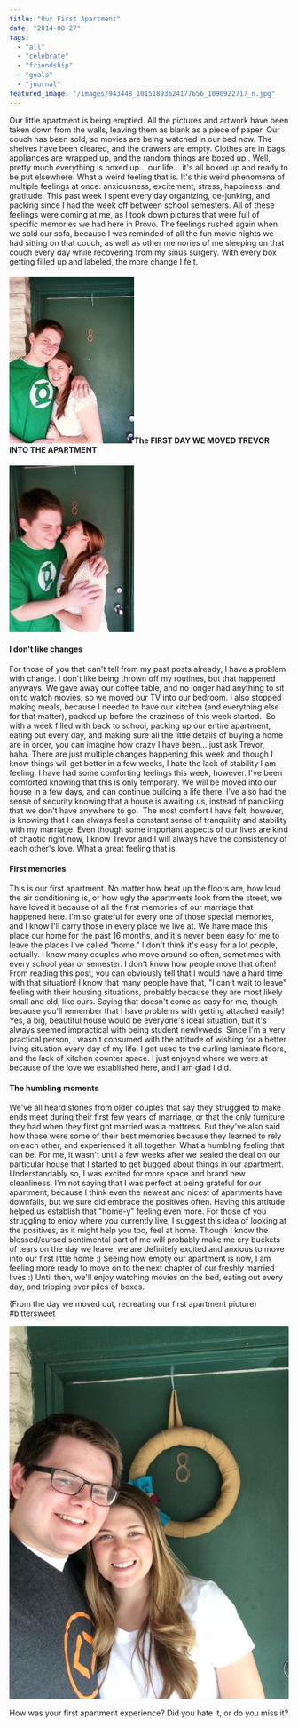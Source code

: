 ```yaml
---
title: "Our First Apartment"
date: "2014-08-27"
tags:
  - "all"
  - "celebrate"
  - "friendship"
  - "goals"
  - "journal"
featured_image: "/images/943448_10151893624177656_1090922717_n.jpg"
---
```


Our little apartment is being emptied. All the pictures and artwork have been taken down from the walls, leaving them as blank as a piece of paper. Our couch has been sold, so movies are being watched in our bed now. The shelves have been cleared, and the drawers are empty. Clothes are in bags, appliances are wrapped up, and the random things are boxed up.. Well, pretty much everything is boxed up... our life... it's all boxed up and ready to be put elsewhere. What a weird feeling that is. It's this weird phenomena of multiple feelings at once: anxiousness, excitement, stress, happiness, and gratitude. This past week I spent every day organizing, de-junking, and packing since I had the week off between school semesters. All of these feelings were coming at me, as I took down pictures that were full of specific memories we had here in Provo. The feelings rushed again when we sold our sofa, because I was reminded of all the fun movie nights we had sitting on that couch, as well as other memories of me sleeping on that couch every day while recovering from my sinus surgery. With every box getting filled up and labeled, the more change I felt.

#### ![first apartment, newlywed apartment, first married apartment, living in an apartment, appreciating where you live](/images/2013-05-15252012.49.31-225x300.jpg)The FIRST DAY WE MOVED TREVOR INTO THE APARTMENT

#### ![first apartment, newlywed apartment, first married apartment, living in an apartment, appreciating where you live](/images/2013-05-15252012.49.27-225x300.jpg)

#### I don't like changes

For those of you that can't tell from my past posts already, I have a problem with change. I don't like being thrown off my routines, but that happened anyways. We gave away our coffee table, and no longer had anything to sit on to watch movies, so we moved our TV into our bedroom. I also stopped making meals, because I needed to have our kitchen (and everything else for that matter), packed up before the craziness of this week started.  So with a week filled with back to school, packing up our entire apartment, eating out every day, and making sure all the little details of buying a home are in order, you can imagine how crazy I have been... just ask Trevor, haha. There are just multiple changes happening this week and though I know things will get better in a few weeks, I hate the lack of stability I am feeling. I have had some comforting feelings this week, however. I've been comforted knowing that this is only temporary. We will be moved into our house in a few days, and can continue building a life there. I've also had the sense of security knowing that a house is awaiting us, instead of panicking that we don't have anywhere to go.  The most comfort I have felt, however, is knowing that I can always feel a constant sense of tranquility and stability with my marriage. Even though some important aspects of our lives are kind of chaotic right now, I know Trevor and I will always have the consistency of each other's love. What a great feeling that is.

#### First memories

This is our first apartment. No matter how beat up the floors are, how loud the air conditioning is, or how ugly the apartments look from the street, we have loved it because of all the first memories of our marriage that happened here. I'm so grateful for every one of those special memories, and I know I'll carry those in every place we live at. We have made this place our home for the past 16 months, and it's never been easy for me to leave the places I've called "home." I don't think it's easy for a lot people, actually. I know many couples who move around so often, sometimes with every school year or semester. I don't know how people move that often! From reading this post, you can obviously tell that I would have a hard time with that situation! I know that many people have that, "I can't wait to leave" feeling with their housing situations, probably because they are most likely small and old, like ours. Saying that doesn't come as easy for me, though, because you'll remember that I have problems with getting attached easily! Yes, a big, beautiful house would be everyone's ideal situation, but it's always seemed impractical with being student newlyweds. Since I'm a very practical person, I wasn't consumed with the attitude of wishing for a better living situation every day of my life. I got used to the curling laminate floors, and the lack of kitchen counter space. I just enjoyed where we were at because of the love we established here, and I am glad I did.

#### The humbling moments

We've all heard stories from older couples that say they struggled to make ends meet during their first few years of marriage, or that the only furniture they had when they first got married was a mattress. But they've also said how those were some of their best memories because they learned to rely on each other, and experienced it all together. What a humbling feeling that can be. For me, it wasn't until a few weeks after we sealed the deal on our particular house that I started to get bugged about things in our apartment. Understandably so, I was excited for more space and brand new cleanliness. I'm not saying that I was perfect at being grateful for our apartment, because I think even the newest and nicest of apartments have downfalls, but we sure did embrace the positives often. Having this attitude helped us establish that "home-y" feeling even more. For those of you struggling to enjoy where you currently live, I suggest this idea of looking at the positives, as it might help you too, feel at home. Though I know the blessed/cursed sentimental part of me will probably make me cry buckets of tears on the day we leave, we are definitely excited and anxious to move into our first little home :) Seeing how empty our apartment is now, I am feeling more ready to move on to the next chapter of our freshly married lives :) Until then, we'll enjoy watching movies on the bed, eating out every day, and tripping over piles of boxes.

(From the day we moved out, recreating our first apartment picture) #bittersweet

![first apartment, newlywed apartment, first married apartment, living in an apartment, appreciating where you live](/images/IMG_0147.jpg)

How was your first apartment experience? Did you hate it, or do you miss it?
